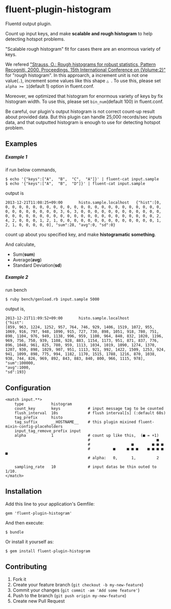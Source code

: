 # fluent-plugin-histogram

Fluentd output plugin. 

Count up input keys, and make **scalable and rough histogram** to help detecting hotspot problems.

"Scalable rough histogram" fit for cases there are an enormous variety of keys.

We refered ["Strauss,  O.: Rough histograms for robust statistics, Pattern Recogniti, 2000. Proceedings. 15th International Conference on (Volume:2)"](http://ieeexplore.ieee.org/xpl/mostRecentIssue.jsp?punumber=7237) for "rough histogram". 
In this approarch, a increment unit is not one value(`.`), increment some values like this shape `△ `.
To use this, please set `alpha >= 1`(default 1) option in fluent.conf.

Moreover, we optimized that histogram for enormous variety of keys by fix histogram width.
To use this, please set `bin_num`(default 100) in fluent.conf. 

Be careful, our plugin's output histogram is not correct count-up result about provided data. But this plugin can handle 25,000 records/sec inputs data, and that outputted histogram is enough to use for detecting hotspot problem.

## Examples

##### Example 1

if run below commands, 
```
$ echo '{"keys":["A",  "B",  "C",  "A"]}' | fluent-cat input.sample
$ echo '{"keys":["A",  "B",  "D"]}' | fluent-cat input.sample
```

output is
```
2013-12-21T11:08:25+09:00       histo.sample.localhost   {"hist":[0, 0, 0, 0, 0, 0, 0, 0, 0, 0, 0, 0, 0, 0, 0, 0, 0, 0, 0, 0, 0, 0, 0, 0, 0, 0, 0, 0, 0, 0, 0, 0, 3, 6, 3, 0, 0, 0, 0, 0, 0, 0, 0, 0, 0, 0, 0, 0, 0, 0, 0, 0, 0, 0, 0, 0, 0, 0, 0, 0, 0, 0, 0, 0, 0, 0, 0, 0, 0, 2, 4, 2, 0, 0, 0, 1, 2, 1, 0, 0, 0, 0, 0, 0, 0, 0, 0, 0, 0, 0, 0, 0, 1, 2, 1, 0, 0, 0, 0, 0], "sum":28, "avg":0, "sd":0}
```

count up about you specified key, and make **histogramatic something**.

And calculate,

* Sum(**sum**)
* Average(**avg**)
* Standard Deviation(**sd**)

##### Example 2

run bench
```
$ ruby bench/genload.rb input.sample 5000
```

output is, 
```
2013-12-21T11:09:52+09:00       histo.sample.localhost   
{"hist":
[859, 963, 1224, 1252, 957, 764, 746, 929, 1406, 1519, 1072, 955, 1069, 916, 797, 948, 1090, 915, 727, 730, 898, 1051, 918, 780, 751, 890, 1104, 976, 949, 1138, 996, 959, 1100, 964, 840, 832, 1020, 1196, 969, 756, 750, 939, 1108, 928, 883, 1154, 1173, 951, 871, 837, 776, 896, 1048, 961, 825, 780, 959, 1113, 1034, 1019, 1090, 1274, 1370, 1207, 930, 898, 1029, 907, 951, 1113, 921, 992, 1422, 1509, 1253, 924, 941, 1099, 898, 775, 994, 1182, 1170, 1515, 1788, 1216, 870, 1038, 938, 744, 826, 969, 892, 843, 883, 840, 800, 966, 1115, 978], 
"sum":100000, 
"avg":1000, 
"sd":193}
```

## Configuration

```
<match input.**>
    type            histogram
    count_key       keys            # input message tag to be counted
    flush_interval  10s             # flush interval[s] (:default 60s)
    tag_prefix      histo
    tag_suffix      __HOSTNAME__    # this plugin mixined fluent-mixin-config-placeholders
    input_tag_remove_prefix input
    alpha           1               # count up like this,  (■ = +1)
                                    #                             ■    
                                    #                  ■        ■ ■ ■
                                    #          ■     ■ ■ ■    ■ ■ ■ ■ ■
                                    # alpha:   0,      1,         2

    sampling_rate   10              # input datas be thin outed to 1/10.
</match>
```

## Installation

Add this line to your application's Gemfile:

    gem 'fluent-plugin-histogram'

And then execute:

    $ bundle

Or install it yourself as:

    $ gem install fluent-plugin-histogram

## Contributing

1. Fork it
2. Create your feature branch (`git checkout -b my-new-feature`)
3. Commit your changes (`git commit -am 'Add some feature'`)
4. Push to the branch (`git push origin my-new-feature`)
5. Create new Pull Request
